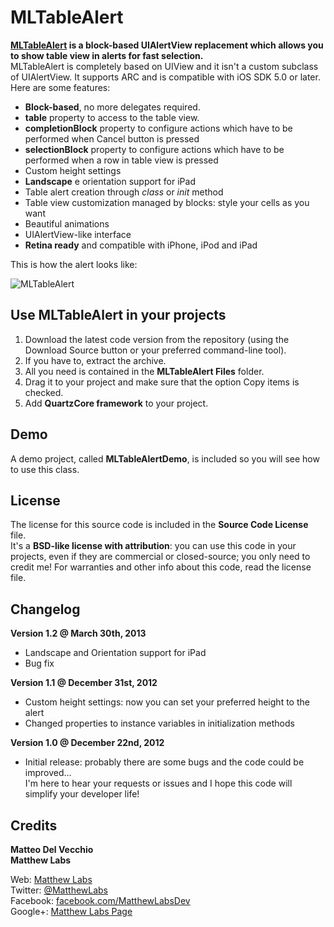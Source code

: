 MLTableAlert
===
**[MLTableAlert][1] is a block-based UIAlertView replacement which allows you to show table view in alerts for fast selection.**  
MLTableAlert is completely based on UIView and it isn't a custom subclass of UIAlertView. It supports ARC and is compatible with iOS SDK 5.0 or later.  
Here are some features:  

* **Block-based**, no more delegates required.
* **table** property to access to the table view.
* **completionBlock** property to configure actions which have to be performed when Cancel button is pressed
* **selectionBlock** property to configure actions which have to be performed when a row in table view is pressed
* Custom height settings
* **Landscape** e orientation support for iPad
* Table alert creation through _class_ or _init_ method
* Table view customization managed by blocks: style your cells as you want
* Beautiful animations
* UIAlertView-like interface
* **Retina ready** and compatible with iPhone, iPod and iPad

This is how the alert looks like:  
  
![MLTableAlert](http://www.matthewlabs.com/resources/external/MLTableAlertGitHubSmall.png "MLTableAlert")  
  
Use MLTableAlert in your projects
---
1. Download the latest code version from the repository (using the Download Source button or your preferred command-line tool).
2. If you have to, extract the archive.
3. All you need is contained in the **MLTableAlert Files** folder.
4. Drag it to your project and make sure that the option Copy items is checked.
5. Add **QuartzCore framework** to your project.

Demo
---
A demo project, called **MLTableAlertDemo**, is included so you will see how to use this class.  

License
---
The license for this source code is included in the **Source Code License** file.  
It's a **BSD-like license with attribution**: you can use this code in your projects, even if they are commercial or closed-source; you only need to credit me!
For warranties and other info about this code, read the license file.  
  
Changelog
---
**Version 1.2 @ March 30th, 2013**

* Landscape and Orientation support for iPad
* Bug fix  

**Version 1.1 @ December 31st, 2012**

* Custom height settings: now you can set your preferred height to the alert
* Changed properties to instance variables in initialization methods  

**Version 1.0 @ December 22nd, 2012**  

* Initial release: probably there are some bugs and the code could be improved…  
I'm here to hear your requests or issues and I hope this code will simplify your developer life!  
  
Credits
---  
**Matteo Del Vecchio**  
**Matthew Labs**  
  
Web: [Matthew Labs][2]  
Twitter: [@MatthewLabs][3]  
Facebook: [facebook.com/MatthewLabsDev][4]  
Google+: [Matthew Labs Page][5]  
  
  [1]: http://www.matthewlabs.com/blog/mltablealert-an-overview/
  [2]: http://www.matthewlabs.com/ "Matthew Labs"
  [3]: http://twitter.com/MatthewLabs "Matthew Labs on Twitter"
  [4]: http://www.facebook.com/MatthewLabsDev "Matthew Labs on Facebook"
  [5]: https://plus.google.com/117759042318503506347 "Matthew Labs on Google+"